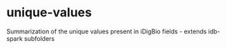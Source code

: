 # unique-values
Summarization of the unique values present in iDigBio fields - extends idb-spark subfolders
